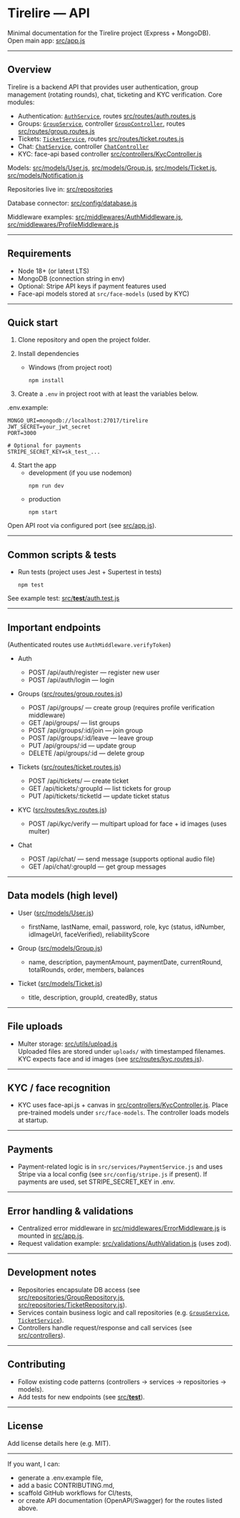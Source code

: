 # Tirelire — API

Minimal documentation for the Tirelire project (Express + MongoDB).  
Open main app: [src/app.js](src/app.js)

---

## Overview

Tirelire is a backend API that provides user authentication, group management (rotating rounds), chat, ticketing and KYC verification. Core modules:

- Authentication: [`AuthService`](src/services/AuthService.js), routes [src/routes/auth.routes.js](src/routes/auth.routes.js)
- Groups: [`GroupService`](src/services/GroupService.js), controller [`GroupController`](src/controllers/GroupController.js), routes [src/routes/group.routes.js](src/routes/group.routes.js)
- Tickets: [`TicketService`](src/services/TicketService.js), routes [src/routes/ticket.routes.js](src/routes/ticket.routes.js)
- Chat: [`ChatService`](src/services/ChatService.js), controller [`ChatController`](src/controllers/ChatController.js)
- KYC: face-api based controller [src/controllers/KycController.js](src/controllers/KycController.js)

Models: [src/models/User.js](src/models/User.js), [src/models/Group.js](src/models/Group.js), [src/models/Ticket.js](src/models/Ticket.js), [src/models/Notification.js](src/models/Notification.js)

Repositories live in: [src/repositories](src/repositories)

Database connector: [src/config/database.js](src/config/database.js)

Middleware examples: [src/middlewares/AuthMiddleware.js](src/middlewares/AuthMiddleware.js), [src/middlewares/ProfileMiddleware.js](src/middlewares/ProfileMiddleware.js)

---

## Requirements

- Node 18+ (or latest LTS)
- MongoDB (connection string in env)
- Optional: Stripe API keys if payment features used
- Face-api models stored at `src/face-models` (used by KYC)

---

## Quick start

1. Clone repository and open the project folder.

2. Install dependencies
   - Windows (from project root)
     ```
     npm install
     ```

3. Create a `.env` in project root with at least the variables below.

.env.example:

```
MONGO_URI=mongodb://localhost:27017/tirelire
JWT_SECRET=your_jwt_secret
PORT=3000

# Optional for payments
STRIPE_SECRET_KEY=sk_test_...
```

4. Start the app
   - development (if you use nodemon)
     ```
     npm run dev
     ```
   - production
     ```
     npm start
     ```

Open API root via configured port (see [src/app.js](src/app.js)).

---

## Common scripts & tests

- Run tests (project uses Jest + Supertest in tests)
  ```
  npm test
  ```

See example test: [src/**test**/auth.test.js](src/__test__/auth.test.js)

---

## Important endpoints

(Authenticated routes use `AuthMiddleware.verifyToken`)

- Auth
  - POST /api/auth/register — register new user
  - POST /api/auth/login — login

- Groups ([src/routes/group.routes.js](src/routes/group.routes.js))
  - POST /api/groups/ — create group (requires profile verification middleware)
  - GET /api/groups/ — list groups
  - POST /api/groups/:id/join — join group
  - POST /api/groups/:id/leave — leave group
  - PUT /api/groups/:id — update group
  - DELETE /api/groups/:id — delete group

- Tickets ([src/routes/ticket.routes.js](src/routes/ticket.routes.js))
  - POST /api/tickets/ — create ticket
  - GET /api/tickets/:groupId — list tickets for group
  - PUT /api/tickets/:ticketId — update ticket status

- KYC ([src/routes/kyc.routes.js](src/routes/kyc.routes.js))
  - POST /api/kyc/verify — multipart upload for face + id images (uses multer)

- Chat
  - POST /api/chat/ — send message (supports optional audio file)
  - GET /api/chat/:groupId — get group messages

---

## Data models (high level)

- User ([src/models/User.js](src/models/User.js))
  - firstName, lastName, email, password, role, kyc (status, idNumber, idImageUrl, faceVerified), reliabilityScore

- Group ([src/models/Group.js](src/models/Group.js))
  - name, description, paymentAmount, paymentDate, currentRound, totalRounds, order, members, balances

- Ticket ([src/models/Ticket.js](src/models/Ticket.js))
  - title, description, groupId, createdBy, status

---

## File uploads

- Multer storage: [src/utils/upload.js](src/utils/upload.js)  
  Uploaded files are stored under `uploads/` with timestamped filenames. KYC expects face and id images (see [src/routes/kyc.routes.js](src/routes/kyc.routes.js)).

---

## KYC / face recognition

- KYC uses face-api.js + canvas in [src/controllers/KycController.js](src/controllers/KycController.js). Place pre-trained models under `src/face-models`. The controller loads models at startup.

---

## Payments

- Payment-related logic is in `src/services/PaymentService.js` and uses Stripe via a local config (see `src/config/stripe.js` if present). If payments are used, set STRIPE_SECRET_KEY in .env.

---

## Error handling & validations

- Centralized error middleware in [src/middlewares/ErrorMiddleware.js](src/middlewares/ErrorMiddleware.js) is mounted in [src/app.js](src/app.js).
- Request validation example: [src/validations/AuthValidation.js](src/validations/AuthValidation.js) (uses zod).

---

## Development notes

- Repositories encapsulate DB access (see [src/repositories/GroupRepository.js](src/repositories/GroupRepository.js), [src/repositories/TicketRepository.js](src/repositories/TicketRepository.js)).
- Services contain business logic and call repositories (e.g. [`GroupService`](src/services/GroupService.js), [`TicketService`](src/services/TicketService.js)).
- Controllers handle request/response and call services (see [src/controllers](src/controllers)).

---

## Contributing

- Follow existing code patterns (controllers → services → repositories → models).
- Add tests for new endpoints (see [src/**test**](src/__test__)).

---

## License

Add license details here (e.g. MIT).

---

If you want, I can:

- generate a .env.example file,
- add a basic CONTRIBUTING.md,
- scaffold GitHub workflows for CI/tests,
- or create API documentation (OpenAPI/Swagger) for the routes listed above.
